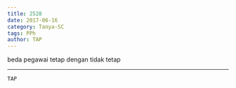 ```yaml
---
title: 2528
date: 2017-06-16
category: Tanya-SC
tags: PPh
author: TAP
---
```


beda pegawai tetap dengan tidak tetap

---



`TAP`
